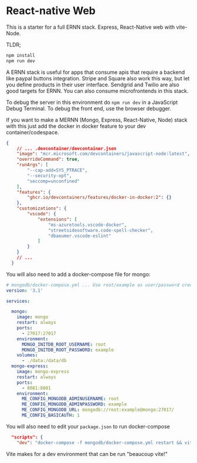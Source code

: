 # React-native Web

This is a starter for a full ERNN stack. Express, React-Native web with vite-Node. 

TLDR;

```bash
npm install
npm run dev
```

A ERNN stack is useful for apps that consume apis that require a backend like paypal buttons integration. Stripe and Square also work this way, but let you define products in their user interface. Sendgrid and Twilio are also good targets for ERNN. You can also consume microfrontends in this stack.

To debug the server in this environment do `npm run dev` in a JavaScript Debug Terminal. To debug the front end, use the browser debugger.

If you want to make a MERNN (Mongo, Express, React-Native, Node) stack with this just add the docker in docker feature to your dev container/codespace.

```json
{
    // ... .devcontainer/devcontainer.json
    "image": "mcr.microsoft.com/devcontainers/javascript-node:latest",
    "overrideCommand": true,
    "runArgs": [
        "--cap-add=SYS_PTRACE",
        "--security-opt",
        "seccomp=unconfined"
    ],
    "features": {
        "ghcr.io/devcontainers/features/docker-in-docker:2": {}
    },
    "customizations": {
        "vscode": {
            "extensions": [
                "ms-azuretools.vscode-docker",
                "streetsidesoftware.code-spell-checker",
                "dbaeumer.vscode-eslint"
            ]
        }
    }
    // ...
  }

```

You will also need to add a docker-compose file for mongo:

```yaml
# mongodb/docker-compose.yml ... Use root/example as user/password credentials
version: '3.1'

services:

  mongo:
    image: mongo
    restart: always
    ports: 
      - 27017:27017
    environment:
      MONGO_INITDB_ROOT_USERNAME: root
      MONGO_INITDB_ROOT_PASSWORD: example
    volumes: 
      - ./data:/data/db
  mongo-express:
    image: mongo-express
    restart: always
    ports:
      - 8081:8081
    environment:
      ME_CONFIG_MONGODB_ADMINUSERNAME: root
      ME_CONFIG_MONGODB_ADMINPASSWORD: example
      ME_CONFIG_MONGODB_URL: mongodb://root:example@mongo:27017/
      ME_CONFIG_BASICAUTH: 1
```

You will also need to edit your `package.json` to run docker-compose

```json
  "scripts": {
    "dev": "docker-compose -f mongodb/docker-compose.yml restart && vite-node --watch index.ts",

```


Vite makes for a dev environment that can be run "beaucoup vite!"